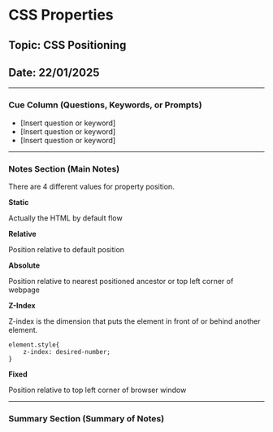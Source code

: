 # CSS Properties

## Topic: CSS Positioning

## Date: 22/01/2025 

---

### Cue Column (Questions, Keywords, or Prompts)

- [Insert question or keyword]
- [Insert question or keyword]
- [Insert question or keyword]

---

### Notes Section (Main Notes)

There are 4 different values for property position.

**Static**

Actually the HTML by default flow 

**Relative**

Position relative to default position

**Absolute**

Position relative to nearest positioned ancestor or top left corner of webpage

**Z-Index**

Z-index is the dimension that puts the element in front of or behind another element.

```
element.style{
    z-index: desired-number;
}
```

**Fixed**

Position relative to top left corner of browser window

---

### Summary Section (Summary of Notes)


